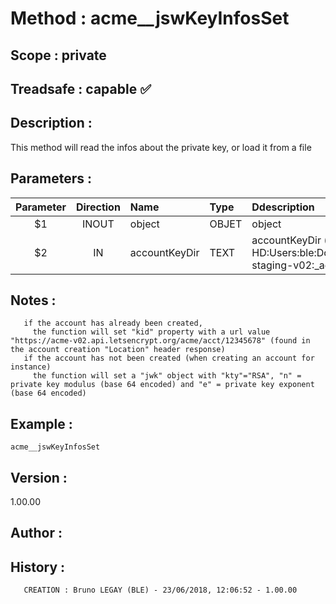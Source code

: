 ﻿# **Method :** acme__jswKeyInfosSet
## **Scope :** private
## **Treadsafe :** capable ✅ 
## **Description :** 
This method will read the infos about the private key, or load it from a file
## **Parameters :** 
| Parameter | Direction | Name | Type | Ddescription | 
|:----:|:----:|:----|:----|:----| 
| $1 | INOUT | object | OBJET | object | 
| $2 | IN | accountKeyDir | TEXT | accountKeyDir (e.g. "Macintosh HD:Users:ble:Documents:Projets:BaseRef_v15:acme_component:source:acme_component.4dbase:letsencrypt:org.letsencrypt.api.acme-staging-v02:_account:") | 

## **Notes :** 

       if the account has already been created, 
         the function will set "kid" property with a url value "https://acme-v02.api.letsencrypt.org/acme/acct/12345678" (found in the account creation "Location" header response)
       if the account has not been created (when creating an account for instance)
         the function will set a "jwk" object with "kty"="RSA", "n" = private key modulus (base 64 encoded) and "e" = private key exponent (base 64 encoded)
## **Example :** 
```
acme__jswKeyInfosSet
```
## **Version :** 
1.00.00
## **Author :** 

## **History :** 
 
       CREATION : Bruno LEGAY (BLE) - 23/06/2018, 12:06:52 - 1.00.00
